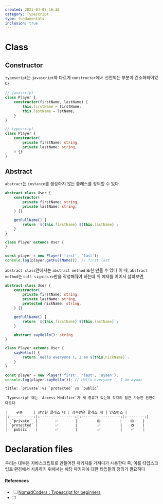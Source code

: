 ```yaml
---
created: 2023-04-07 16:36
category: Typescript
type: fundamentals
inclusion: true
---
```


# Class
## Constructor
`typescript`는 `javascript`와 다르게 `constructor`에서 선언되는 부분이 간소화되어있다

```ts
// javascript
class Player {
	constructor(firstName, lastName) {
		this.firstName = firstName;
		this.lastName = lstName;
	}
}

// typescript
class Player {
	constructor(
		private firstName: string,
		private lastName: string,
	) {}
}
```

## Abstract
`abstract`는 `instance`를 생성하지 않는 클래스를 정의할 수 있다

```ts
abstract class User {
	constructor(
		private firstName: string,
		private lastName: string,
	) {}

	getFullName() {
		return `${this.firstName} ${this.lastName}`;
	}
}

class Player extends User {
}

const player = new Player('first', 'last');
console.log(player.getFullName()); // first last
```

`abstract class`안에서는 `abstract method` 또한 만들 수 있다
이 때, `abstract method`는 `call signiture`만을 작성해줘야 하는데 위 예제를 이어서 살펴보면,

```ts
abstract class User {
	constructor(
		private firstName: string,
		private lastName: string,
		protected nickName: string,
	) {}

	getFullName() {
		return `${this.firstName} ${this.lastName}`;
	}

	abstract sayHello(): string
}

class Player extends User {
	sayHello() {
		return `Hello everyone !, I am ${this.nickName}`;
	}
}

const player = new Player('first', 'last', 'ayaan');
console.log(player.sayHello()); // Hello everyone !, I am ayaan
```

````ad-attention
title: `private` vs `protected` vs `public`

`Typescript`에는 `Access Modifier`가 세 종류가 있는데 각각의 접근 가능한 권한이 다르다

|    구분     | 선언한 클래스 내 | 상속받은 클래스 내 | 인스턴스 |
|:-----------:|:----------------:|:------------------:|:--------:|
|  `private`  |        ✅        |         ❎         |    ❎    |
| `protected` |        ✅        |         ✅         |    ❎    |
|  `public`   |        ✅        |         ✅         |    ✅    |

````

# Declaration files
우리는 대부분 자바스크립트로 만들어진 패키지를 가져다가 사용한다
즉, 이를 타입스크립트 환경에서 사용하기 위해서는 해당 패키지에 대한 타입들의 정의가 필요하다



#### References
- [ ] [NomadCoders : Typescript for beginners](https://nomadcoders.co/typescript-for-beginners/)
- [ ]